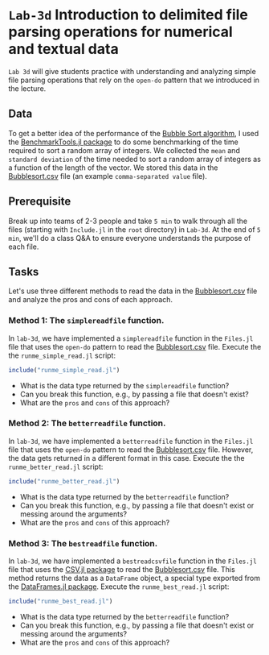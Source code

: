 # `Lab-3d` Introduction to delimited file parsing operations for numerical and textual data
`Lab 3d` will give students practice with understanding and analyzing simple file parsing operations that rely on the `open-do` pattern that we introduced in the lecture.

## Data
To get a better idea of the performance of the [Bubble Sort algorithm](https://en.wikipedia.org/wiki/Bubble_sort), I used the [BenchmarkTools.jl package](https://github.com/JuliaCI/BenchmarkTools.jl) to do some benchmarking of the time required to sort a random array of integers. We collected the `mean` and `standard deviation` of the time needed to sort a random array of integers as a function of the length of the vector. We stored this data in the [Bubblesort.csv](data/Bubblesort.csv) file (an example `comma-separated value` file).

## Prerequisite 
Break up into teams of 2-3 people and take `5 min` to walk through all the files (starting with `Include.jl` in the `root` directory) in `Lab-3d`. At the end of `5 min`, we'll do a class Q&A to ensure everyone understands the purpose of each file.

## Tasks
Let's use three different methods to read the data in the [Bubblesort.csv](data/Bubblesort.csv) file and analyze the pros and cons of each approach. 

### Method 1: The `simplereadfile` function.
In `lab-3d`, we have implemented a `simplereadfile` function in the `Files.jl` file that uses the `open-do` pattern to read the [Bubblesort.csv](data/Bubblesort.csv) file. Execute the the `runme_simple_read.jl` script:

```julia
include("runme_simple_read.jl")
```

* What is the data type returned by the `simplereadfile` function?
* Can you break this function, e.g., by passing a file that doesn't exist? 
* What are the `pros` and `cons` of this approach?

### Method 2: The `betterreadfile` function.
In `lab-3d`, we have implemented a `betterreadfile` function in the `Files.jl` file that uses the `open-do` pattern to read the [Bubblesort.csv](data/Bubblesort.csv) file. However, the data gets returned in a different format in this case. Execute the the `runme_better_read.jl` script:

```julia
include("runme_better_read.jl")
```

* What is the data type returned by the `betterreadfile` function?
* Can you break this function, e.g., by passing a file that doesn't exist or messing around the arguments?
* What are the `pros` and `cons` of this approach?

### Method 3: The `bestreadfile` function.
In `lab-3d`, we have implemented a `bestreadcsvfile` function in the `Files.jl` file that uses the [CSV.jl package](https://github.com/JuliaData/CSV.jl) to read the [Bubblesort.csv](data/Bubblesort.csv) file. This method returns the data as a `DataFrame` object, a special type exported from the [DataFrames.jl package](https://dataframes.juliadata.org/stable/). Execute the
`runme_best_read.jl` script:

```julia
include("runme_best_read.jl")
```

* What is the data type returned by the `betterreadfile` function?
* Can you break this function, e.g., by passing a file that doesn't exist or messing around the arguments?
* What are the `pros` and `cons` of this approach?
